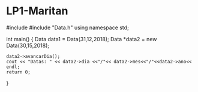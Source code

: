 # LP1-Maritan
#include <iostream>
#include "Data.h"
using namespace std;

int main()
{
    Data data1 = Data(31,12,2018);
    Data *data2 = new Data(30,15,2018);

    data2->avancarDia();
    cout << "Datas: " << data2->dia <<"/"<< data2->mes<<"/"<<data2->ano<< endl;
    return 0;
}
